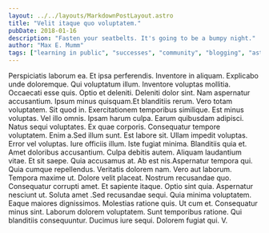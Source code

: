 ```yaml
---
layout: ../../layouts/MarkdownPostLayout.astro
title: "Velit itaque quo voluptatem."
pubDate: 2018-01-16
description: "Fasten your seatbelts. It's going to be a bumpy night."
author: "Max E. Mumm"
tags: ["learning in public", "successes", "community", "blogging", "astro"]
---
```


Perspiciatis laborum ea. Et ipsa perferendis. Inventore in aliquam. Explicabo unde doloremque. Qui voluptatum illum. Inventore voluptas mollitia. Occaecati esse quis. Optio et deleniti. Deleniti dolor sint. Nam aspernatur accusantium. Ipsum minus quisquam.Et blanditiis rerum. Vero totam voluptatem. Sit quod in. Exercitationem temporibus similique. Est minus voluptas. Vel illo omnis. Ipsam harum culpa. Earum quibusdam adipisci. Natus sequi voluptates. Ex quae corporis. Consequatur tempore voluptatem. Enim a.Sed illum sunt. Est labore sit. Ullam impedit voluptas. Error vel voluptas. Iure officiis illum. Iste fugiat minima. Blanditiis quia et. Amet doloribus accusantium. Culpa debitis autem. Aliquam laudantium vitae. Et sit saepe. Quia accusamus at. Ab est nis.Aspernatur tempora qui. Quia cumque repellendus. Veritatis dolorem nam. Vero aut laborum. Tempora maxime ut. Dolore velit placeat. Nostrum recusandae quo. Consequatur corrupti amet. Et sapiente itaque. Optio sint quia. Aspernatur nesciunt ut. Soluta amet .Sed recusandae sequi. Quia minima voluptatem. Eaque maiores dignissimos. Molestias ratione quis. Ut cum et. Consequatur minus sint. Laborum dolorem voluptatem. Sunt temporibus ratione. Qui blanditiis consequuntur. Ducimus iure sequi. Dolorem fugiat qui. V.

